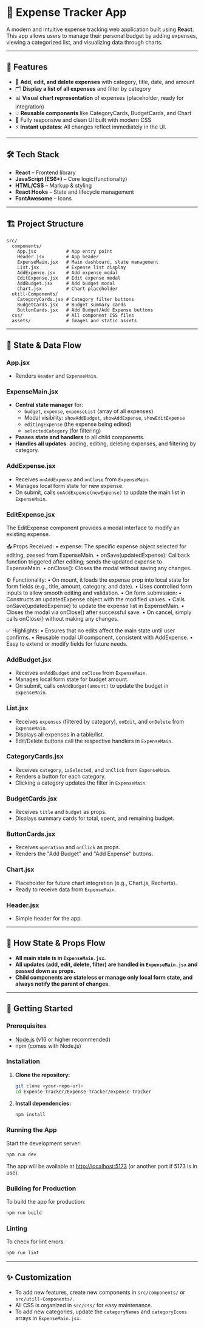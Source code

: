 # 💸 Expense Tracker App

A modern and intuitive expense tracking web application built using **React**. This app allows users to manage their personal budget by adding expenses, viewing a categorized list, and visualizing data through charts.

---

## 🚀 Features

- 📌 **Add, edit, and delete expenses** with category, title, date, and amount
- 🗂️ **Display a list of all expenses** and filter by category
- 📊 **Visual chart representation** of expenses (placeholder, ready for integration)
- 💡 **Reusable components** like CategoryCards, BudgetCards, and Chart
- 💅 Fully responsive and clean UI built with modern CSS
- ⚡ **Instant updates**: All changes reflect immediately in the UI.

---

## 🛠️ Tech Stack

- **React** – Frontend library
- **JavaScript (ES6+)** – Core logic(functionalty)
- **HTML/CSS** – Markup & styling
- **React Hooks** – State and lifecycle management
- **FontAwesome** – Icons

---

## 🏗️ Project Structure

```
src/
  components/
    App.jsx           # App entry point
    Header.jsx        # App header
    ExpenseMain.jsx   # Main dashboard, state management
    List.jsx          # Expense list display
    AddExpense.jsx    # Add expense modal
    EditExpense.jsx   # Edit expense modal
    AddBudget.jsx     # Add budget modal
    Chart.jsx         # Chart placeholder
  utill-Components/
    CategoryCards.jsx # Category filter buttons
    BudgetCards.jsx   # Budget summary cards
    ButtonCards.jsx   # Add Budget/Add Expense buttons
  css/                # All component CSS files
  assets/             # Images and static assets
```

---

## 🔄 State & Data Flow

### App.jsx
- Renders `Header` and `ExpenseMain`.

### ExpenseMain.jsx
- **Central state manager** for:
  - `budget`, `expense`, `expenseList` (array of all expenses)
  - Modal visibility: `showAddBudget`, `showAddExpense`, `showEditExpense`
  - `editingExpense` (the expense being edited)
  - `selectedCategory` (for filtering)
- **Passes state and handlers** to all child components.
- **Handles all updates**: adding, editing, deleting expenses, and filtering by category.

### AddExpense.jsx
- Receives `onAddExpense` and `onClose` from `ExpenseMain`.
- Manages local form state for new expense.
- On submit, calls `onAddExpense(newExpense)` to update the main list in `ExpenseMain`.

### EditExpense.jsx
The EditExpense component provides a modal interface to modify an existing expense.

📥 Props Received:
	•	expense: The specific expense object selected for editing, passed from ExpenseMain.
	•	onSave(updatedExpense): Callback function triggered after editing; sends the updated expense to ExpenseMain.
	•	onClose(): Closes the modal without saving any changes.

⚙️ Functionality:
	•	On mount, it loads the expense prop into local state for form fields (e.g., title, amount, category, and date).
	•	Uses controlled form inputs to allow smooth editing and validation.
	•	On form submission:
	•	Constructs an updatedExpense object with the modified values.
	•	Calls onSave(updatedExpense) to update the expense list in ExpenseMain.
	•	Closes the modal via onClose() after successful save.
	•	On cancel, simply calls onClose() without making any changes.

✅ Highlights:
	•	Ensures that no edits affect the main state until user confirms.
	•	Reusable modal UI component, consistent with AddExpense.
	•	Easy to extend or modify fields for future needs.

### AddBudget.jsx
- Receives `onAddBudget` and `onClose` from `ExpenseMain`.
- Manages local form state for budget amount.
- On submit, calls `onAddBudget(amount)` to update the budget in `ExpenseMain`.

### List.jsx
- Receives `expenses` (filtered by category), `onEdit`, and `onDelete` from `ExpenseMain`.
- Displays all expenses in a table/list.
- Edit/Delete buttons call the respective handlers in `ExpenseMain`.

### CategoryCards.jsx
- Receives `category`, `isSelected`, and `onClick` from `ExpenseMain`.
- Renders a button for each category.
- Clicking a category updates the filter in `ExpenseMain`.

### BudgetCards.jsx
- Receives `title` and `budget` as props.
- Displays summary cards for total, spent, and remaining budget.

### ButtonCards.jsx
- Receives `operation` and `onClick` as props.
- Renders the "Add Budget" and "Add Expense" buttons.

### Chart.jsx
- Placeholder for future chart integration (e.g., Chart.js, Recharts).
- Ready to receive data from `ExpenseMain`.

### Header.jsx
- Simple header for the app.

---

## 🧩 How State & Props Flow

- **All main state is in `ExpenseMain.jsx`.**
- **All updates (add, edit, delete, filter) are handled in `ExpenseMain.jsx` and passed down as props.**
- **Child components are stateless or manage only local form state, and always notify the parent of changes.**

---

## 🏁 Getting Started

### Prerequisites
- [Node.js](https://nodejs.org/) (v16 or higher recommended)
- npm (comes with Node.js)

### Installation
1. **Clone the repository:**
   ```bash
   git clone <your-repo-url>
   cd Expense-Tracker/Expense-Tracker/expense-tracker
   ```
2. **Install dependencies:**
   ```bash
   npm install
   ```

### Running the App
Start the development server:
```bash
npm run dev
```
The app will be available at [http://localhost:5173](http://localhost:5173) (or another port if 5173 is in use).

### Building for Production
To build the app for production:
```bash
npm run build
```

### Linting
To check for lint errors:
```bash
npm run lint
```

---

## ✨ Customization

- To add new features, create new components in `src/components/` or `src/utill-Components/`.
- All CSS is organized in `src/css/` for easy maintenance.
- To add new categories, update the `categoryNames` and `categoryIcons` arrays in `ExpenseMain.jsx`.

